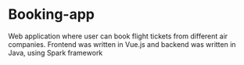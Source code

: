 # Booking-app
Web application where user can book flight tickets from different air 
companies. Frontend was written in Vue.js and backend was written in 
Java, using Spark framework
